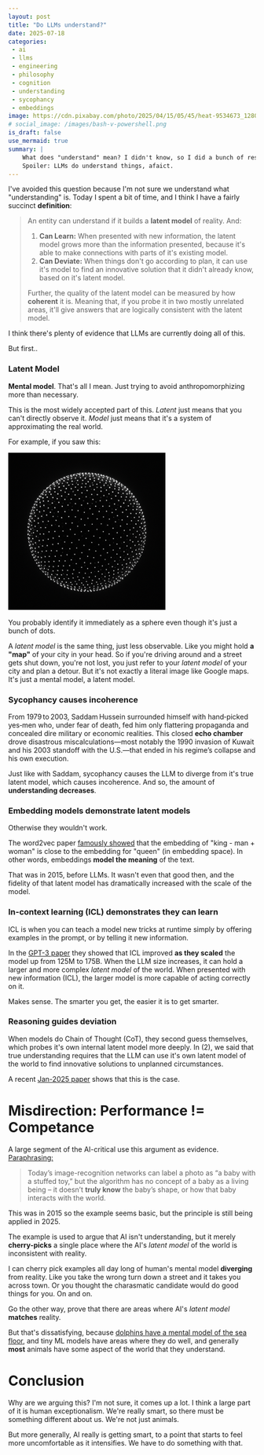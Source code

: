 ```yaml
---
layout: post
title: "Do LLMs understand?"
date: 2025-07-18
categories:
 - ai
 - llms
 - engineering
 - philosophy
 - cognition
 - understanding
 - sycophancy
 - embeddings
image: https://cdn.pixabay.com/photo/2025/04/15/05/45/heat-9534673_1280.jpg
# social_image: /images/bash-v-powershell.png
is_draft: false
use_mermaid: true
summary: |
    What does "understand" mean? I didn't know, so I did a bunch of research and this is what I got.
    Spoiler: LLMs do understand things, afaict.
---
```


I've avoided this question because I'm not sure we understand what "understanding" is. Today I spent
a bit of time, and I think I have a fairly succinct **definition**:

> An entity can understand if it builds a **latent model** of reality. And:
>
> 1. **Can Learn:** When presented with new information, the latent model grows more than the information presented,
>    because it's able to make connections with parts of it's existing model.
> 2. **Can Deviate:** When things don't go according to plan, it can use it's model to find an innovative solution
>    that it didn't already know, based on it's latent model.
> 
> Further, the quality of the latent model can be measured by how **coherent** it is. Meaning that,
> if you probe it in two mostly unrelated areas, it'll give answers that are logically consistent
> with the latent model.

I think there's plenty of evidence that LLMs are currently doing all of this.

But first..

### Latent Model
**Mental model**. That's all I mean. Just trying to avoid anthropomorphizing more than necessary.

This is the most widely accepted part of this. *Latent* just means that you can't directly observe 
it. *Model* just means that it's a system of approximating the real world.

For example, if you saw this:

<img src="/images/understanding-ball.png" style="max-width: 20rem" alt="a dotted 3‑D sphere—the discrete points line up to read unmistakably as a ball while keeping that airy, voxel‑like feel. Let me know if you’d like tweaks!"/>


You probably identify it immediately as a sphere even though it's just a bunch of dots.

A *latent model* is the same thing, just less observable. Like you might hold **a "map"** of your city
in your head. So if you're driving around and a street gets shut down, you're not lost, you just
refer to your *latent model* of your city and plan a detour. 
But it's not exactly a literal image like Google maps. It's just a mental model, a latent model.

### Sycophancy causes incoherence
From 1979 to 2003, Saddam Hussein surrounded himself with hand‑picked yes‑men who, under fear of 
death, fed him only flattering propaganda and concealed dire military or economic realities. 
This closed **echo chamber** drove disastrous miscalculations—most notably the 1990 invasion of Kuwait 
and his 2003 standoff with the U.S.—that ended in his regime’s collapse and his own execution.

Just like with Saddam, sycophancy causes the LLM to diverge from it's true latent model, which
causes incoherence. And so, the amount of **understanding decreases**.

### Embedding models demonstrate latent models
Otherwise they wouldn't work.

The word2vec paper [famously showed][queen] that the embedding of "king - man + woman" is 
close to the embedding for "queen" (in embedding space). In other words, embeddings **model the 
meaning** of the text.

That was in 2015, before LLMs. It wasn't even that good then, and the fidelity of that latent 
model has dramatically increased with the scale of the model.


### In-context learning (ICL) demonstrates they can learn
ICL is when you can teach a model new tricks at runtime simply by offering examples in the prompt,
or by telling it new information.

In the [GPT-3 paper][gpt3] they showed that ICL improved **as they scaled** the model up from 125M to
175B. When the LLM size increases, it can hold a larger and more complex *latent model* of the world.
When presented with new information (ICL), the larger model is more capable of acting correctly on
it.

Makes sense. The smarter you get, the easier it is to get smarter.

### Reasoning guides deviation
When models do Chain of Thought (CoT), they second guess themselves, which probes it's own internal
latent model more deeply. In (2), we said that true understanding requires that the LLM can use it's 
own latent model of the world to find innovative solutions to unplanned circumstances.

A recent [Jan-2025 paper][2025] shows that this is the case.

# Misdirection: Performance != Competance
A large segment of the AI-critical use this argument as evidence. [Paraphrasing:][anti]

> Today’s image-recognition networks can label a photo as “a baby with a stuffed toy,” but the 
> algorithm has no concept of a baby as a living being – it doesn’t **truly know** the baby’s shape, 
> or how that baby interacts with the world.

This was in 2015 so the example seems basic, but the principle is still being applied in 2025.

The example is used to argue that AI isn't understanding, but it merely **cherry-picks** a single
place where the AI's *latent model* of the world is inconsistent with reality.

I can cherry pick examples all day long of human's mental model **diverging** from reality. Like you
take the wrong turn down a street and it takes you across town. Or you thought the charasmatic 
candidate would do good things for you. On and on.

Go the other way, prove that there are areas where AI's *latent model* **matches** reality.

But that's dissatisfying, because [dolphins have a mental model of the sea floor][dolph], and tiny
ML models have areas where they do well, and generally **most** animals have some aspect of the world
that they understand.


# Conclusion
Why are we arguing this? I'm not sure, it comes up a lot. I think a large part of it is human 
exceptionalism. We're really smart, so there must be something different about us. We're not just
animals.

But more generally, AI really is getting smart, to a point that starts to feel more uncomfortable as
it intensifies. We have to do something with that.




 [queen]: https://arxiv.org/abs/1509.01692
 [gpt3]: https://arxiv.org/abs/2005.14165
 [2025]: https://arxiv.org/abs/2506.17088
 [anti]: https://www.edge.org/response-detail/26057#:~:text=The%20learning%20algorithm%20knows%20there,patch%20of%20image%2C%20and%20another
 [dolph]: https://en.wikipedia.org/wiki/Cetacean_intelligence
